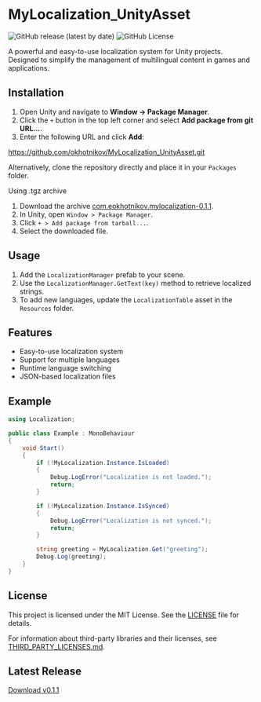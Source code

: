 # MyLocalization_UnityAsset
![GitHub release (latest by date)](https://img.shields.io/github/v/release/okhotnikov/MyLocalization_UnityAsset) ![GitHub License](https://img.shields.io/github/license/okhotnikov/MyLocalization_UnityAsset)

A powerful and easy-to-use localization system for Unity projects. Designed to simplify the management of multilingual content in games and applications.

## Installation

1. Open Unity and navigate to **Window -> Package Manager**.
2. Click the `+` button in the top left corner and select **Add package from git URL...**.
3. Enter the following URL and click **Add**:

https://github.com/okhotnikov/MyLocalization_UnityAsset.git

Alternatively, clone the repository directly and place it in your `Packages` folder.

Using .tgz archive
1. Download the archive [com.eokhotnikov.mylocalization-0.1.1](https://github.com/yourname/repository/releases/download/v0.1.1/com.eokhotnikov.mylocalization-0.1.1.tgz).
2. In Unity, open `Window > Package Manager`.
3. Click `+ > Add package from tarball...`.
4. Select the downloaded file.

## Usage

1. Add the `LocalizationManager` prefab to your scene.
2. Use the `LocalizationManager.GetText(key)` method to retrieve localized strings.
3. To add new languages, update the `LocalizationTable` asset in the `Resources` folder.

## Features
- Easy-to-use localization system
- Support for multiple languages
- Runtime language switching
- JSON-based localization files

## Example

```csharp
using Localization;

public class Example : MonoBehaviour
{
    void Start()
    {
        if (!MyLocalization.Instance.IsLoaded)
        {
            Debug.LogError("Localization is not loaded.");
            return;
        }

        if (!MyLocalization.Instance.IsSynced)
        {
            Debug.LogError("Localization is not synced.");
            return;
        }

        string greeting = MyLocalization.Get("greeting");
        Debug.Log(greeting);
    }
}
```

## License
This project is licensed under the MIT License. See the [LICENSE](LICENSE) file for details.

For information about third-party libraries and their licenses, see [THIRD_PARTY_LICENSES.md](THIRD_PARTY_LICENSES.md).

## Latest Release
[Download v0.1.1](https://github.com/okhotnikov/MyLocalization_UnityAsset/releases/tag/v0.1.1)